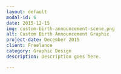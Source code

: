 ```yaml
---
layout: default
modal-id: 6
date: 2015-12-15
img: custom-birth-announcement-scene.png
alt: Custom Birth Announcement Graphic
project-date: December 2015
client: Freelance
category: Graphic Design
description: Description goes here.

---
```

